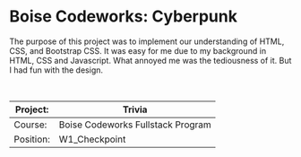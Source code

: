# Boise Codeworks: Cyberpunk

The purpose of this project was to implement our understanding of HTML, CSS, and Bootstrap CSS.
It was easy for me due to my background in HTML, CSS and Javascript. What annoyed me was the tediousness of it. But I had fun with the design. 

<br/>

| Project:  | Trivia                     |
|-----------|-----------------------------------|
| Course:   | Boise Codeworks Fullstack Program |
| Position: | W1_Checkpoint                     |
